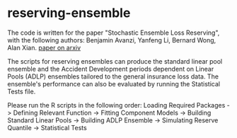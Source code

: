# reserving-ensemble

The code is written for the paper "Stochastic Ensemble Loss Reserving", with the following authors: Benjamin Avanzi, Yanfeng Li, Bernard Wong, Alan Xian. [paper on arxiv](https://arxiv.org/abs/2206.08541)

The scripts for reserving ensembles can produce the standard linear pool ensemble and the Accident Development periods dependent on Linear Pools (ADLP) ensembles tailored to the general insurance loss data. 
The ensemble's performance can also be evaluated by running the Statistical Tests file. 

Please run the R scripts in the following order:
Loading Required Packages -> Defining Relevant Function -> Fitting Component Models -> Building Standard Linear Pools -> Building ADLP Ensemble -> Simulating Reserve Quantile -> Statistical Tests

